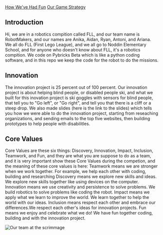 [How We've Had Fun](Fun-Things.md) [Our Game Strategy](Game-Strategy.md)

## Introduction

Hi, we are in a robotics compition called FLL, and our team name is RobotMakers, and our names are Anika, Aidan, Ryan, Antoni, and Ariana. We all do FLL (First Lego League), and we all go to Noddin Elementary School, and for anyone who doesn't know about FLL, it's a robotics compition. We code on Pybricks Beta which is like a python coding software, and in this repo we keep the code for the robot to do the missions.

## Innovation

The innovation project is 25 percent out of 100 percent. Our innovation project is about helping blind people, or disabled people ski, and what we built for this inovation project is ski goggles with sensors for blind people, that tell you to "Go left", or "Go right", and tell you that there is a cliff or a steep drop. We also made slides (here is the link to the slides) which tells you how we were able to do the innovation project, starting from reseaching organizations, and sending emails to the top five websites, then building prototypes to help people with disabilitles.

## Core Values

Core Values are these six things: Discovery, Innovation, Impact, Inclusion, Teamwork, and Fun, and they are what you are suppose to do as a team, and it is very important show these Core Values during the competion, and the meaning of these core values is  here: Teamwork means we are stronger when we work together. For example, we help each other with coding, building and researching Discovery means we explore new skills and ideas. We explore new skills together like using devices on the computer. Innovation means we use creativity and persistence to solve problems. We build robotics to solve problems like coding the robot. Impact means we apply what we learn to improve the world. We learn together to help the world with our ideas. Inclusion means respect each other and embrace our differences.We respect each other's ideas for innovation projects. Fun means we enjoy and celebrate what we do! We have fun together coding, building and with the innovation project.

![Our team at the scrimmage](https://drive.google.com/uc?export=view&id=19FzbHOy3OIH4JUkiMoLXOp3r7Wb1ECbq)
